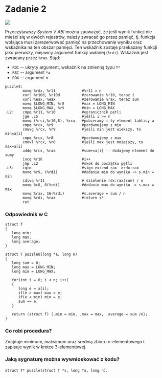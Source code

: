 # Zadanie 2
![](https://i.imgur.com/FRht91h.png)

Przeczytawszy *System V ABI* można zauważyć, że jeśli wynik funkcji nie mieści się w dwóch rejestrów, należy zwracać go przez pamięć, tj. funkcja wołająca musi zarezerwować pamięć na przechowanie wyniku oraz wskaźnika na ten obszar pamięci. Ten wskaźnik zostaje przekazany funkcji jako pierwszy, niejawny argument funkcji wołanej (`%rdi`). Wskaźnik jest zwracany przez `%rax`. Stąd:
* `RDI` -- ukryty argument, wskaźnik na zmienną typu `T*`
* `RSI` -- argument `*a`
* `RDX` -- argument `n`

```python3-
puzzle8:
        movq %rdx, %r11            #%r11 = n
        xorl %r10d, %r10d          #zerowanie %r10, teraz i
        xorl %eax, %eax            #zerowanie %rax, teraz sum
        movq $LONG_MIN, %r8        #max = LONG_MIN
        movq $LONG_MAX, %r9        #min = LONG_MAX
.L2:    cmpq %r11, %r10            #ogranicznik pętli
        jge .L5                    #jeśli i >= n
        movq (%rsi,%r10,8), %rcx   #pobieramy i-ty element tablicy a
        cmpq %rcx, %r9             #porównujemy z min
        cmovg %rcx, %r9            #jeśli min jest wiekszy, to min=a[i]
        cmpq %rcx, %r8             #porównujemy z max
        cmovl %rcx, %r8            #jeśli max jest mniejszy, to max=a[i]
        addq %rcx, %rax            #sum+=a[i] -- dodajemy element do sumy
        incq %r10                  #i++
        jmp .L2                    #skok do początku pętli
.L5:    cqto                       #sign-extend rax ->rdx:rax
        movq %r9, (%rdi)           #dodanie min do wyniku -> s.min = min
        idivq %r11                 # dzielenie rdx:rax(sum) / n
        movq %r8, 8(%rdi)          #dodanie max do wyniku -> s.max = max
        movq %rax, 16(%rdi)        #s.average = sum / n
        movq %rdi, %rax            #return s*
        ret
```

### Odpowiednik w C

```c=
struct T
{
   long min;
   long max;
   long average;
}

struct T puzzle8(long *a, long n)
{
   long sum = 0;
   long max = LONG_MIN;
   long min = LONG_MAX;
   
   for(int i = 0; i < n; i++)
   {
      long e = a[i];
      if(e > max) max = e;
      if(e < min) min = e;
      sum += e;
   }
   
   return (struct T) {.min = min, .max = max, .average = sum /n};
}
```

### Co robi procedura?
Znajduje minimum, maksimum oraz średnią zbioru $n$-elementowego i zapisuje wynik w krotce $3$-elementowej.

### Jaką sygnaturę można wywnioskować z kodu?
`struct T* puzzle(struct T *s, long *a, long n)`.
